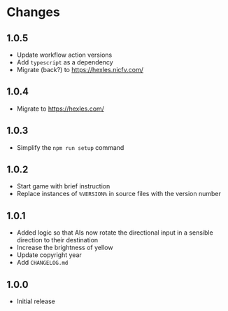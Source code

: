 # Changes

## 1.0.5

- Update workflow action versions
- Add `typescript` as a dependency
- Migrate (back?) to https://hexles.nicfv.com/

## 1.0.4

- Migrate to https://hexles.com/

## 1.0.3

- Simplify the `npm run setup` command

## 1.0.2

- Start game with brief instruction
- Replace instances of `%VERSION%` in source files with the version number

## 1.0.1

- Added logic so that AIs now rotate the directional input in a sensible direction to their destination
- Increase the brightness of yellow
- Update copyright year
- Add `CHANGELOG.md`

## 1.0.0

- Initial release